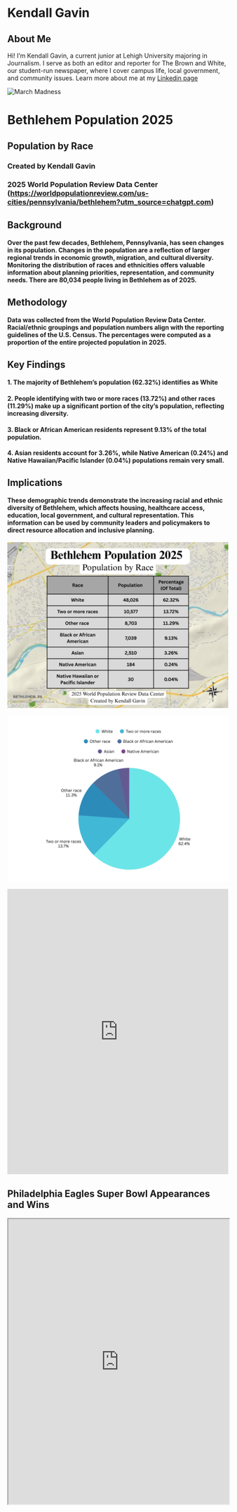 # Kendall Gavin

## About Me 

Hi! I’m Kendall Gavin, a current junior at Lehigh University majoring in Journalism. I serve as both an editor and reporter for The Brown and White, our student-run newspaper, where I cover campus life, local government, and community issues.
Learn more about me at my [Linkedin page](www.linkedin.com/in/kendall-gavin)

![March Madness](https://github.com/kcg227/kcg227.github.io/blob/main/February%2028th,%202025%207.jpg?raw=true) 





# Bethlehem Population 2025


## Population by Race

### Created by Kendall Gavin
### 2025 World Population Review Data Center (https://worldpopulationreview.com/us-cities/pennsylvania/bethlehem?utm_source=chatgpt.com)  



## Background
#### Over the past few decades, Bethlehem, Pennsylvania, has seen changes in its population. Changes in the population are a reflection of larger regional trends in economic growth, migration, and cultural diversity. Monitoring the distribution of races and ethnicities offers valuable information about planning priorities, representation, and community needs. There are 80,034 people living in Bethlehem as of 2025.

## Methodology
#### Data was collected from the World Population Review Data Center. Racial/ethnic groupings and population numbers align with the reporting guidelines of the U.S. Census. The percentages were computed as a proportion of the entire projected population in 2025.

## Key Findings
#### 1. The majority of Bethlehem’s population (62.32%) identifies as White
#### 2. People identifying with two or more races (13.72%) and other races (11.29%) make up a significant portion of the city’s population, reflecting increasing diversity.
#### 3. Black or African American residents represent 9.13% of the total population.
#### 4. Asian residents account for 3.26%, while Native American (0.24%) and Native Hawaiian/Pacific Islander (0.04%) populations remain very small.

## Implications
#### These demographic trends demonstrate the increasing racial and ethnic diversity of Bethlehem, which affects housing, healthcare access, education, local government, and cultural representation. This information can be used by community leaders and policymakers to direct resource allocation and inclusive planning.



![Bethlehem Population 2025](https://github.com/kcg227/kcg227.github.io/blob/main/Race.png?raw=true)


![Bethlehem Population 2025](https://github.com/kcg227/kcg227.github.io/blob/main/Race%20(1).png?raw=true)


<iframe src='https://cdn.knightlab.com/libs/timeline3/latest/embed/index.html?source=v2%3A2PACX-1vRz8BTaCTXg8mYR0IL2qqHkR1OSdSYelA2imzlTGr5HKp9UAI6pd8erc9hxk2hUBU_Ek2xKuam381_7&font=Default&lang=en&initial_zoom=2&width=100%25&height=650' width='100%' height='650' webkitallowfullscreen mozallowfullscreen allowfullscreen frameborder='0'></iframe>



## Philadelphia Eagles Super Bowl Appearances and Wins

<iframe src='https://cdn.knightlab.com/libs/timeline3/latest/embed/index.html?source=v2%3A2PACX-1vRz8BTaCTXg8mYR0IL2qqHkR1OSdSYelA2imzlTGr5HKp9UAI6pd8erc9hxk2hUBU_Ek2xKuam381_7&font=Default&lang=en&initial_zoom=2&width=100%25&height=650' width='100%' height='650' webkitallowfullscreen mozallowfullscreen allowfullscreen framebor
